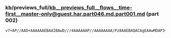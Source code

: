 ### kb/previews_full/kb__previews_full__flows__time-first__master-only@guest.har.part046.md.part001.md (part 002)

```md
v7+AP//AAD+AAAAAAEBAAIBAwD///4AAAAAAP//AAAAAAAA/Pz8AAEBAQACAgEAAwMDAP3+/wD9/v4AAQAAAP7//wAC
```

```
